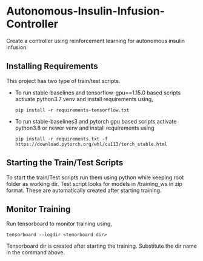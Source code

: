 # Autonomous-Insulin-Infusion-Controller
Create a controller using reinforcement learning for autonomous insulin infusion.

## Installing Requirements 
This project has two type of train/test scripts.
- To run stable-baselines and tensorflow-gpu==1.15.0 based scripts activate python3.7 venv and install requirements using,
  
  `pip install -r requirements-tensorflow.txt`
- To run stable-baselines3 and pytorch gpu based scripts activate python3.8 or newer venv and install requirements using
  
  `pip install -r requirements.txt -f https://download.pytorch.org/whl/cu113/torch_stable.html`
 
    

## Starting the Train/Test Scripts

To start the train/Test scripts run them using python while keeping root folder as working dir. Test script looks for models in /training_ws in zip format. These are automatically created after starting training.

## Monitor Training 

Run tensorboard to monitor training using,

`tensorboard --logdir <tenorboard dir>`

Tensorboard dir is created after starting the training. Substitute the dir name in the command above.
